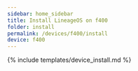 ```yaml
---
sidebar: home_sidebar
title: Install LineageOS on f400
folder: install
permalink: /devices/f400/install
device: f400
---
```

{% include templates/device_install.md %}
